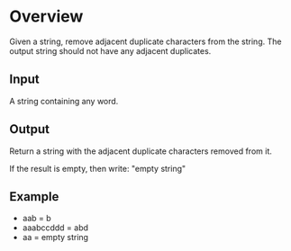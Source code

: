 # Overview

Given a string, remove adjacent duplicate characters from the string. The output string should not have any adjacent duplicates.

## Input

A string containing any word.

## Output

Return a string with the adjacent duplicate characters removed from it.

If the result is empty, then write: "empty string"

## Example

* aab = b
* aaabccddd = abd
* aa = empty string
